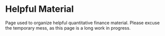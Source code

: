 # Helpful Material

Page used to organize helpful quantitative finance material.
Please excuse the temporary mess, as this page is a long work in progress. 
